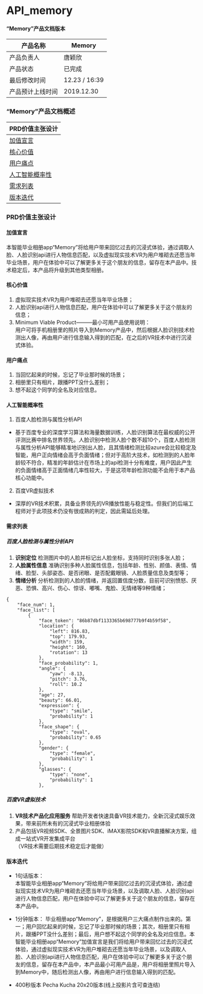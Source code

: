 # API_memory
#### “Memory”产品文档版本

| 产品名称         | Memory          |
| ---------------- | --------------- |
| 产品负责人       | 唐颖欣          |
| 产品状态     | 已完成          |
| 最后修改时间     | 12.23 / 16:39 |
| 产品预计上线时间 | 2019.12.30      |

### “Memory”产品文档概述

|PRD价值主张设计|
| --- |
|<a href="#1">加值宣言</a>|
|<a href="#2">核心价值</a>|
|<a href="#3">用户痛点</a>|
|<a href="#4">人工智能概率性</a>|
|<a href="#5">需求列表</a>| 
|<a href="#6">版本迭代</a>| 

### PRD价值主张设计

#### <a name="1">加值宣言</a>
本智能毕业相册app“Memory”将给用户带来回忆过去的沉浸式体验，通过调取人脸、人脸识别api进行人物信息匹配，以及虚拟现实技术VR为用户堆砌去还愿当年毕业场景，用户在体验中可以了解更多关于这个朋友的信息，留存在本产品中。技术稳定后，本产品将升级到其他类型相册。

#### <a name="2">核心价值</a>

1. 虚拟现实技术VR为用户堆砌去还愿当年毕业场景；
2. 人脸识别api进行人物信息匹配，用户在体验中可以了解更多关于这个朋友的信息；
3. Minimum Viable Product———最小可用产品使用说明：  
用户可将手机相册里的照片导入到Memory产品中，然后根据人脸识别技术检测出人像，再由用户进行信息输入得到的匹配，在之后的VR技术中进行沉浸式体验。
#### <a name="3">用户痛点</a>

1.  当回忆起来的时候，忘记了毕业那时候的场景；
2.  相册里只有相片，跟播PPT没什么差别；
3.  想不起这个同学的全名及对应信息。

#### <a name="4">人工智能概率性</a>

1. 百度人脸检测与属性分析API
- 基于百度专业的深度学习算法和海量数据训练，人脸识别算法在最权威的公开评测比赛中排名世界领先。人脸识别中检测人脸个数不超10个，百度人脸检测与属性分析API能够精准地识别出人脸，且其情绪检测比较azure会比较稳定及智能，用户正向情绪会高于负面情绪；但对于高阶大技术，如检测到的人脸年龄较不符合，精准的年龄估计在市场上的api检测十分有难度，用户因此产生的负面情绪高于正面情绪几率性较大，于是这项年龄检测功能不会用于本产品核心功能中。
2. 百度VR虚拟技术
- 深厚的VR技术积累，具备业界领先的VR播放性能与稳定性。但我们的后端工程师对于此项技术仍没有很成熟的判定，因此需延后处理。

#### <a name="5">需求列表</a>
##### 百度人脸检测与属性分析API
1.  **识别定位** 检测图片中的人脸并标记出人脸坐标，支持同时识别多张人脸；
2.  **人脸属性信息** 准确识别多种人脸属性信息，包括年龄、性别、颜值、表情、情绪、脸型、头部姿态、是否闭眼、是否配戴眼镜、人脸质量信息及类型等；
3.  **情绪分析** 分析检测到的人脸的情绪，并返回置信度分数，目前可识别愤怒、厌恶、恐惧、高兴、伤心、惊讶、嘟嘴、鬼脸、无情绪等9种情绪；

```
{
	"face_num": 1,
	"face_list": [
		{
			"face_token": "86b87dbf1133365b698777b9f4b59f58",
			"location": {
				"left": 816.83,
				"top": 179.93,
				"width": 159,
				"height": 160,
				"rotation": 13
			},
			"face_probability": 1,
			"angle": {
				"yaw": -8.13,
				"pitch": 3.76,
				"roll": 10.2
			},
			"age": 27,
			"beauty": 66.01,
			"expression": {
				"type": "smile",
				"probability": 1
			},
			"face_shape": {
				"type": "oval",
				"probability": 0.65
			},
			"gender": {
				"type": "female",
				"probability": 1
			},
			"glasses": {
				"type": "none",
				"probability": 1
			},
```

##### 百度VR虚拟技术
1. **VR技术产品化应用服务** 帮助开发者快速具备VR技术能力，全新沉浸式娱乐效果，带来前所未有的沉浸式毕业相册体验  
2. 产品包括VR视频SDK、全景图片SDK、iMAX影院SDK和VR直播解决方案，组成一站式VR开发集成平台  
（VR技术需要后期技术稳定后才能做）  

#### <a name="6">版本迭代</a> 
- 1句话版本：  
本智能毕业相册app“Memory”将给用户带来回忆过去的沉浸式体验，通过虚拟现实技术VR为用户堆砌去还愿当年毕业场景，以及调取人脸、人脸识别api进行人物信息匹配，用户在体验中可以了解更多关于这个朋友的信息，留存在本产品中。

- 1分钟版本：
毕业相册app“Memory”，是根据用户三大痛点制作出来的。第一；用户回忆起来的时候，忘记了毕业那时候的场景；其次，相册里只有相片，跟播PPT没什么差别；最后，用户想不起这个同学的全名及对应信息。本智能毕业相册app“Memory”加值宣言是我们将给用户带来回忆过去的沉浸式体验，通过虚拟现实技术VR为用户堆砌去还愿当年毕业场景，以及调取人脸、人脸识别api进行人物信息匹配，用户在体验中可以了解更多关于这个朋友的信息，留存在本产品中，本产品最小可用产品是，用户将相册里照片导入到Memory中，随后检测出人像，再由用户进行信息输入得到的匹配。  

- 400秒版本 Pecha Kucha 20x20版本(线上投影片含可查连结)
